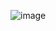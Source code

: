 ![image](https://github.com/Sulekha231/100-days-of-rtl/assets/96179625/1fa6b5d8-cb22-4123-9b3c-7e8b8540c431)
